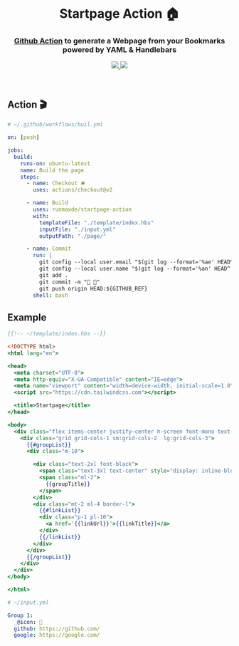 <div align="center">
  <h1>Startpage Action 🏠</h1>
  <h3><a href="https://github.com/features/actions">Github Action</a> to generate a Webpage from your Bookmarks powered by YAML &amp; Handlebars</h3>
  <a href="https://www.raycast.com/search/Search%20Cargo%20Packages">
    <img src="https://img.shields.io/badge/Ask%20me-anything-1abc9c.svg" />
  </a>
  <a href="https://choosealicense.com/licenses/mit/">
    <img src="https://img.shields.io/badge/license-MIT-green.svg" />
  </a>
  <br/><br/><br/>
</div>

## Action 🎬

``` yaml
# ~/.github/workflows/buil.yml

on: [push]

jobs:
  build:
    runs-on: ubuntu-latest
    name: Build the page
    steps:
      - name: Checkout 🛎️
        uses: actions/checkout@v2

      - name: Build
        uses: runmaxde/startpage-action
        with:
          templateFile: "./template/index.hbs"
          inputFile: "./input.yml"
          outputPath: "./page/"

      - name: Commit
        run: |
          git config --local user.email "$(git log --format='%ae' HEAD^!)"
          git config --local user.name "$(git log --format='%an' HEAD^!)"
          git add .
          git commit -m "👷 🔨"
          git push origin HEAD:${GITHUB_REF}
        shell: bash
```

## Example

``` handlebars
{{!-- ~/template/index.hbs --}}

<!DOCTYPE html>
<html lang="en">

<head>
  <meta charset="UTF-8">
  <meta http-equiv="X-UA-Compatible" content="IE=edge">
  <meta name="viewport" content="width=device-width, initial-scale=1.0">
  <script src="https://cdn.tailwindcss.com"></script>

  <title>Startpage</title>
</head>

<body>
  <div class="flex items-center justify-center h-screen font-mono text-white bg-stone-900">
    <div class="grid grid-cols-1 sm:grid-cols-2  lg:grid-cols-3">
      {{#groupList}}
      <div class="m-10">

        <div class="text-2xl font-black">
          <span class="text-3xl text-center" style="display: inline-block; width: 35px; height: 35px">{{emoji}}</span>
          <span class="ml-2">
            {{groupTitle}}
          </span>
        </div>
        <div class="mt-2 ml-4 border-l">
          {{#linkList}}
          <div class="p-1 pl-10">
            <a href='{{linkUrl}}'>{{linkTitle}}</a>
          </div>
          {{/linkList}}
        </div>
      </div>
      {{/groupList}}
    </div>
  </div>
</body>

</html>
```

``` yaml 
# ~/input.yml

Group 1:
  _@icon: 🚀
  github: https://github.com/
  google: https://google.com/
```
